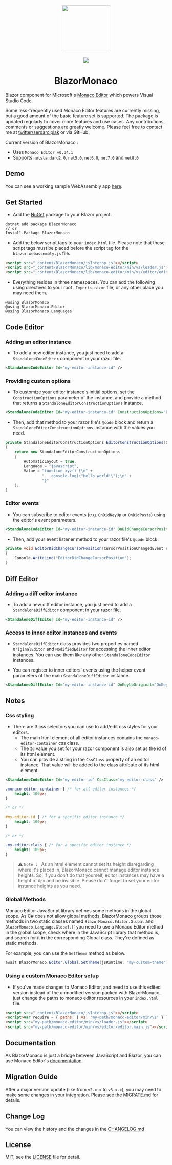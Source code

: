 <p align="center"><img src="https://raw.githubusercontent.com/serdarciplak/BlazorMonaco/master/BlazorMonaco/icon.png" width="150" height="150" /></p>

<p align="center">
<a href="https://www.nuget.org/packages/BlazorMonaco/"><img src="https://buildstats.info/nuget/BlazorMonaco" /></a>
</p>

<h1 align="center">BlazorMonaco</h1>

Blazor component for Microsoft's [Monaco Editor](https://github.com/Microsoft/monaco-editor) which powers Visual Studio Code.

Some less-frequently used Monaco Editor features are currently missing, but a good amount of the basic feature set is supported. The package is updated regularly to cover more features and use cases. Any contributions, comments or suggestions are greatly welcome. Please feel free to contact me at [twitter/serdarciplak](https://twitter.com/serdarciplak) or via GitHub.

Current version of BlazorMonaco :
* Uses `Monaco Editor v0.34.1`
* Supports `netstandard2.0`, `net5.0`, `net6.0`, `net7.0` and `net8.0`

## Demo

You can see a working sample WebAssembly app [here](https://serdarciplak.github.io/BlazorMonaco/).

## Get Started

* Add the [NuGet](https://www.nuget.org/packages/BlazorMonaco/) package to your Blazor project.

```
dotnet add package BlazorMonaco
// or
Install-Package BlazorMonaco
```

* Add the below script tags to your `index.html` file. Please note that these script tags must be placed before the script tag for the `blazor.webassembly.js` file.

```html
<script src="_content/BlazorMonaco/jsInterop.js"></script>
<script src="_content/BlazorMonaco/lib/monaco-editor/min/vs/loader.js"></script>
<script src="_content/BlazorMonaco/lib/monaco-editor/min/vs/editor/editor.main.js"></script>
```

* Everything resides in three namespaces. You can add the following using directives to your root `_Imports.razor` file, or any other place you may need them.

```
@using BlazorMonaco
@using BlazorMonaco.Editor
@using BlazorMonaco.Languages
```

## Code Editor

### Adding an editor instance

* To add a new editor instance, you just need to add a `StandaloneCodeEditor` component in your razor file.

```xml
<StandaloneCodeEditor Id="my-editor-instance-id" />
```

### Providing custom options

* To customize your editor instance's initial options, set the `ConstructionOptions` parameter of the instance, and provide a method that returns a `StandaloneEditorConstructionOptions` instance.

```xml
<StandaloneCodeEditor Id="my-editor-instance-id" ConstructionOptions="EditorConstructionOptions" />
```

* Then, add that method to your razor file's `@code` block and return a `StandaloneEditorConstructionOptions` instance with the values you need.

```csharp
private StandaloneEditorConstructionOptions EditorConstructionOptions(StandaloneCodeEditor editor)
{
	return new StandaloneEditorConstructionOptions
	{
		AutomaticLayout = true,
		Language = "javascript",
		Value = "function xyz() {\n" +
				"   console.log(\"Hello world!\");\n" +
				"}"
	};
}
```

### Editor events

* You can subscribe to editor events (e.g. `OnDidKeyUp` or `OnDidPaste`) using the editor's event parameters.

```xml
<StandaloneCodeEditor Id="my-editor-instance-id" OnDidChangeCursorPosition="EditorDidChangeCursorPosition" />
```

* Then, add your event listener method to your razor file's `@code` block.

```csharp
private void EditorDidChangeCursorPosition(CursorPositionChangedEvent eventArgs)
{
	Console.WriteLine("EditorDidChangeCursorPosition");
}
```

## Diff Editor

### Adding a diff editor instance

* To add a new diff editor instance, you just need to add a `StandaloneDiffEditor` component in your razor file.

```xml
<StandaloneDiffEditor Id="my-editor-instance-id" />
```

### Access to inner editor instances and events

* `StandaloneDiffEditor` class provides two properties named `OriginalEditor` and `ModifiedEditor` for accessing the inner editor instances. You can use them like any other `StandaloneCodeEditor` instances.

* You can register to inner editors' events using the helper event parameters of the main `StandaloneDiffEditor` instance.

```xml
<StandaloneDiffEditor Id="my-editor-instance-id" OnKeyUpOriginal="OnKeyUpOriginal" OnKeyUpModified="OnKeyUpModified" />
```

## Notes

### Css styling

* There are 3 css selectors you can use to add/edit css styles for your editors.
  * The main html element of all editor instances contains the `monaco-editor-container` css class.
  * The `Id` value you set for your razor component is also set as the id of its html element.
  * You can provide a string in the `CssClass` property of an editor instance. That value will be added to the class attribute of its html element.

```xml
<StandaloneCodeEditor Id="my-editor-id" CssClass="my-editor-class" />
```

```css
.monaco-editor-container { /* for all editor instances */
	height: 100px;
}

/* or */

#my-editor-id { /* for a specific editor instance */
	height: 100px;
}

/* or */

.my-editor-class { /* for a specific editor instance */
	height: 100px;
}
```

> ⚠️ `Note : ` As an html element cannot set its height disregarding where it's placed in, BlazorMonaco cannot manage editor instance heights. So, if you don't do that yourself, editor instances may have a height of `0px` and be invisible. Please don't forget to set your editor instance heights as you need.

### Global Methods

Monaco Editor JavaScript library defines some methods in the global scope. As C# does not allow global methods, BlazorMonaco groups those methods in two static classes named `BlazorMonaco.Editor.Global` and `BlazorMonaco.Language.Global`. If you need to use a Monaco Editor method in the global scope, check where in the JavaScript library that method is, and search for it in the corresponding Global class. They're defined as static methods.

For example, you can use the `SetTheme` method as below. 

```csharp
await BlazorMonaco.Editor.Global.SetTheme(jsRuntime, "my-custom-theme");
```

### Using a custom Monaco Editor setup

* If you've made changes to Monaco Editor, and need to use this edited version instead of the unmodified version packed with BlazorMonaco, just change the paths to monaco editor resources in your `index.html` file.

```html
<script src="_content/BlazorMonaco/jsInterop.js"></script>
<script>var require = { paths: { vs: 'my-path/monaco-editor/min/vs' } };</script>
<script src="my-path/monaco-editor/min/vs/loader.js"></script>
<script src="my-path/monaco-editor/min/vs/editor/editor.main.js"></script>
```

## Documentation

As BlazorMonaco is just a bridge between JavaScript and Blazor, you can use Monaco Editor's [documentation](https://microsoft.github.io/monaco-editor/api/index.html).

## Migration Guide

After a major version update (like from `v2.x.x` to `v3.x.x`), you may need to make some changes in your integration. Please see the [MIGRATE.md](./MIGRATE.md) for details.

## Change Log

You can view the history and the changes in the [CHANGELOG.md](./CHANGELOG.md)

## License

MIT, see the [LICENSE](./LICENSE) file for detail.
